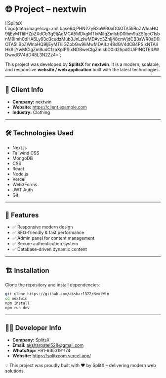 # 🌐 Project – nextwin

![SplitsX Logo]data:image/svg+xml;base64,PHN2ZyB3aWR0aD0iOTA5IiBoZWlnaHQ9IjEyMTIiIHZpZXdCb3g9IjAgMCA5MDkgMTIxMiIgZmlsbD0ibm9uZSIgeG1sbnM9Imh0dHA6Ly93d3cudzMub3JnLzIwMDAvc3ZnIj48cmVjdCB3aWR0aD0iOTA5IiBoZWlnaHQ9IjEyMTIiIGZpbGw9IiMwMDAiLz48dGV4dCB4PSIxNTAiIHk9IjYwMCIgZm9udC1zaXplPSIxNDBweCIgZmlsbD0id2hpdGUiPlNQTElUWDwvdGV4dD48L3N2Zz4=`;


This project was developed by **SplitsX** for **nextwin**.
It is a modern, scalable, and responsive **website / web application** built with the latest technologies.

---

## 📌 Client Info
- **Company:** nextwin
- **Website:** https://client.example.com
- **Industry:** Clothing

---

## 🛠️ Technologies Used
- Next.js
- Tailwind CSS
- MongoDB
- CSS
- React
- Node.js
- Vercel
- Web3Forms
- JWT Auth
- Git

---

## 🚀 Features
- ✅ Responsive modern design
- ✅ SEO-friendly & fast performance
- ✅ Admin panel for content management
- ✅ Secure authentication system
- ✅ Database-driven dynamic content

---

## 🏗️ Installation
Clone the repository and install dependencies:

```bash
git clone https://github.com/akshar1322/NextWin
cd nextwin
npm install
npm run dev
```

---

## 👨‍💻 Developer Info
- **Company:** SplitsX
- **Email:** aksharpatel528@gmail.com
- **WhatsApp:** +91-6353191174
- **Website:** https://splitxcom.vercel.app/

💡 This project was proudly built with ❤️ by SplitX – delivering modern web solutions.
